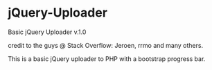 jQuery-Uploader
===============

Basic jQuery Uploader v.1.0

credit to the guys @ Stack Overflow: Jeroen, rrmo and many others.

This is a basic jQuery uploader to PHP with a bootstrap progress bar. 

